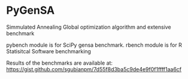 # PyGenSA

Simmulated Annealing Global optimization algorithm and extensive benchmark

pybench module is for SciPy gensa benchmark.
rbench module is for R Statisitcal Software benchmarking

Results of the benchmarks are available at:
https://gist.github.com/sgubianpm/7d55f8d3ba5c9de4e9f0f1ffff1aa6cf

